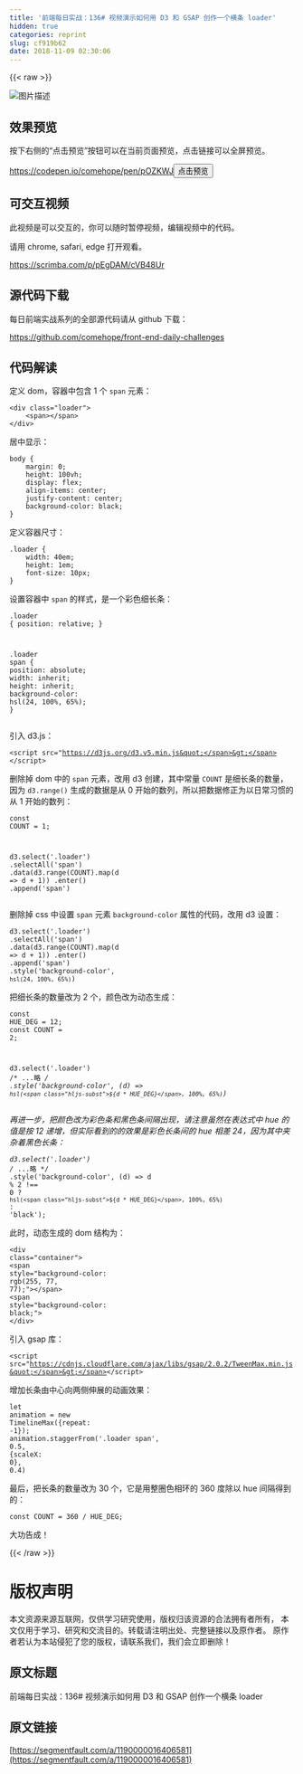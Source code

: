 ```yaml
---
title: '前端每日实战：136# 视频演示如何用 D3 和 GSAP 创作一个横条 loader'
hidden: true
categories: reprint
slug: cf919b62
date: 2018-11-09 02:30:06
---
```


{{< raw >}}
<p><span class="img-wrap"><img data-src="/img/bVbg0gq?w=400&amp;h=305" src="https://static.alili.tech/img/bVbg0gq?w=400&amp;h=305" alt="&#x56FE;&#x7247;&#x63CF;&#x8FF0;" title="&#x56FE;&#x7247;&#x63CF;&#x8FF0;" style="cursor:pointer;display:inline"></span></p><h2 id="articleHeader0">&#x6548;&#x679C;&#x9884;&#x89C8;</h2><p>&#x6309;&#x4E0B;&#x53F3;&#x4FA7;&#x7684;&#x201C;&#x70B9;&#x51FB;&#x9884;&#x89C8;&#x201D;&#x6309;&#x94AE;&#x53EF;&#x4EE5;&#x5728;&#x5F53;&#x524D;&#x9875;&#x9762;&#x9884;&#x89C8;&#xFF0C;&#x70B9;&#x51FB;&#x94FE;&#x63A5;&#x53EF;&#x4EE5;&#x5168;&#x5C4F;&#x9884;&#x89C8;&#x3002;</p><p><a href="https://codepen.io/comehope/pen/pOZKWJ" rel="nofollow noreferrer" target="_blank">https://codepen.io/comehope/pen/pOZKWJ</a><button class="btn btn-xs btn-default ml10 preview" data-url="comehope/pen/pOZKWJ" data-typeid="3">&#x70B9;&#x51FB;&#x9884;&#x89C8;</button></p><h2 id="articleHeader1">&#x53EF;&#x4EA4;&#x4E92;&#x89C6;&#x9891;</h2><p>&#x6B64;&#x89C6;&#x9891;&#x662F;&#x53EF;&#x4EE5;&#x4EA4;&#x4E92;&#x7684;&#xFF0C;&#x4F60;&#x53EF;&#x4EE5;&#x968F;&#x65F6;&#x6682;&#x505C;&#x89C6;&#x9891;&#xFF0C;&#x7F16;&#x8F91;&#x89C6;&#x9891;&#x4E2D;&#x7684;&#x4EE3;&#x7801;&#x3002;</p><p>&#x8BF7;&#x7528; chrome, safari, edge &#x6253;&#x5F00;&#x89C2;&#x770B;&#x3002;</p><p><a href="https://scrimba.com/p/pEgDAM/cVB48Ur" rel="nofollow noreferrer" target="_blank">https://scrimba.com/p/pEgDAM/cVB48Ur</a></p><h2 id="articleHeader2">&#x6E90;&#x4EE3;&#x7801;&#x4E0B;&#x8F7D;</h2><p>&#x6BCF;&#x65E5;&#x524D;&#x7AEF;&#x5B9E;&#x6218;&#x7CFB;&#x5217;&#x7684;&#x5168;&#x90E8;&#x6E90;&#x4EE3;&#x7801;&#x8BF7;&#x4ECE; github &#x4E0B;&#x8F7D;&#xFF1A;</p><p><a href="https://github.com/comehope/front-end-daily-challenges" rel="nofollow noreferrer" target="_blank">https://github.com/comehope/front-end-daily-challenges</a></p><h2 id="articleHeader3">&#x4EE3;&#x7801;&#x89E3;&#x8BFB;</h2><p>&#x5B9A;&#x4E49; dom&#xFF0C;&#x5BB9;&#x5668;&#x4E2D;&#x5305;&#x542B; 1 &#x4E2A; <code>span</code> &#x5143;&#x7D20;&#xFF1A;</p><div class="widget-codetool" style="display:none"><div class="widget-codetool--inner"><span class="selectCode code-tool" data-toggle="tooltip" data-placement="top" title="" data-original-title="&#x5168;&#x9009;"></span> <span type="button" class="copyCode code-tool" data-toggle="tooltip" data-placement="top" data-clipboard-text="&lt;div class=&quot;loader&quot;&gt;
    &lt;span&gt;&lt;/span&gt;
&lt;/div&gt;" title="" data-original-title="&#x590D;&#x5236;"></span> <span type="button" class="saveToNote code-tool" data-toggle="tooltip" data-placement="top" title="" data-original-title="&#x653E;&#x8FDB;&#x7B14;&#x8BB0;"></span></div></div><pre class="xml hljs"><code class="html"><span class="hljs-tag">&lt;<span class="hljs-name">div</span> <span class="hljs-attr">class</span>=<span class="hljs-string">&quot;loader&quot;</span>&gt;</span>
    <span class="hljs-tag">&lt;<span class="hljs-name">span</span>&gt;</span><span class="hljs-tag">&lt;/<span class="hljs-name">span</span>&gt;</span>
<span class="hljs-tag">&lt;/<span class="hljs-name">div</span>&gt;</span></code></pre><p>&#x5C45;&#x4E2D;&#x663E;&#x793A;&#xFF1A;</p><div class="widget-codetool" style="display:none"><div class="widget-codetool--inner"><span class="selectCode code-tool" data-toggle="tooltip" data-placement="top" title="" data-original-title="&#x5168;&#x9009;"></span> <span type="button" class="copyCode code-tool" data-toggle="tooltip" data-placement="top" data-clipboard-text="body {
    margin: 0;
    height: 100vh;
    display: flex;
    align-items: center;
    justify-content: center;
    background-color: black;
}" title="" data-original-title="&#x590D;&#x5236;"></span> <span type="button" class="saveToNote code-tool" data-toggle="tooltip" data-placement="top" title="" data-original-title="&#x653E;&#x8FDB;&#x7B14;&#x8BB0;"></span></div></div><pre class="css hljs"><code class="css"><span class="hljs-selector-tag">body</span> {
    <span class="hljs-attribute">margin</span>: <span class="hljs-number">0</span>;
    <span class="hljs-attribute">height</span>: <span class="hljs-number">100vh</span>;
    <span class="hljs-attribute">display</span>: flex;
    <span class="hljs-attribute">align-items</span>: center;
    <span class="hljs-attribute">justify-content</span>: center;
    <span class="hljs-attribute">background-color</span>: black;
}</code></pre><p>&#x5B9A;&#x4E49;&#x5BB9;&#x5668;&#x5C3A;&#x5BF8;&#xFF1A;</p><div class="widget-codetool" style="display:none"><div class="widget-codetool--inner"><span class="selectCode code-tool" data-toggle="tooltip" data-placement="top" title="" data-original-title="&#x5168;&#x9009;"></span> <span type="button" class="copyCode code-tool" data-toggle="tooltip" data-placement="top" data-clipboard-text=".loader {
    width: 40em;
    height: 1em;
    font-size: 10px;
}" title="" data-original-title="&#x590D;&#x5236;"></span> <span type="button" class="saveToNote code-tool" data-toggle="tooltip" data-placement="top" title="" data-original-title="&#x653E;&#x8FDB;&#x7B14;&#x8BB0;"></span></div></div><pre class="css hljs"><code class="css"><span class="hljs-selector-class">.loader</span> {
    <span class="hljs-attribute">width</span>: <span class="hljs-number">40em</span>;
    <span class="hljs-attribute">height</span>: <span class="hljs-number">1em</span>;
    <span class="hljs-attribute">font-size</span>: <span class="hljs-number">10px</span>;
}</code></pre><p>&#x8BBE;&#x7F6E;&#x5BB9;&#x5668;&#x4E2D; <code>span</code> &#x7684;&#x6837;&#x5F0F;&#xFF0C;&#x662F;&#x4E00;&#x4E2A;&#x5F69;&#x8272;&#x7EC6;&#x957F;&#x6761;&#xFF1A;</p><div class="widget-codetool" style="display:none"><div class="widget-codetool--inner"><span class="selectCode code-tool" data-toggle="tooltip" data-placement="top" title="" data-original-title="&#x5168;&#x9009;"></span> <span type="button" class="copyCode code-tool" data-toggle="tooltip" data-placement="top" data-clipboard-text=".loader {
    position: relative;
}

.loader span {
    position: absolute;
    width: inherit;
    height: inherit;
    background-color: hsl(24, 100%, 65%);
}" title="" data-original-title="&#x590D;&#x5236;"></span> <span type="button" class="saveToNote code-tool" data-toggle="tooltip" data-placement="top" title="" data-original-title="&#x653E;&#x8FDB;&#x7B14;&#x8BB0;"></span></div></div><pre class="css hljs"><code class="css"><span class="hljs-selector-class">.loader</span> {
    <span class="hljs-attribute">position</span>: relative;
}

<span class="hljs-selector-class">.loader</span> <span class="hljs-selector-tag">span</span> {
    <span class="hljs-attribute">position</span>: absolute;
    <span class="hljs-attribute">width</span>: inherit;
    <span class="hljs-attribute">height</span>: inherit;
    <span class="hljs-attribute">background-color</span>: <span class="hljs-built_in">hsl</span>(24, 100%, 65%);
}</code></pre><p>&#x5F15;&#x5165; d3.js&#xFF1A;</p><div class="widget-codetool" style="display:none"><div class="widget-codetool--inner"><span class="selectCode code-tool" data-toggle="tooltip" data-placement="top" title="" data-original-title="&#x5168;&#x9009;"></span> <span type="button" class="copyCode code-tool" data-toggle="tooltip" data-placement="top" data-clipboard-text="&lt;script src=&quot;https://d3js.org/d3.v5.min.js&quot;&gt;&lt;/script&gt;" title="" data-original-title="&#x590D;&#x5236;"></span> <span type="button" class="saveToNote code-tool" data-toggle="tooltip" data-placement="top" title="" data-original-title="&#x653E;&#x8FDB;&#x7B14;&#x8BB0;"></span></div></div><pre class="xml hljs"><code class="html" style="word-break:break-word;white-space:initial"><span class="hljs-tag">&lt;<span class="hljs-name">script</span> <span class="hljs-attr">src</span>=<span class="hljs-string">&quot;https://d3js.org/d3.v5.min.js&quot;</span>&gt;</span><span class="undefined"></span><span class="hljs-tag">&lt;/<span class="hljs-name">script</span>&gt;</span></code></pre><p>&#x5220;&#x9664;&#x6389; dom &#x4E2D;&#x7684; <code>span</code> &#x5143;&#x7D20;&#xFF0C;&#x6539;&#x7528; d3 &#x521B;&#x5EFA;&#xFF0C;&#x5176;&#x4E2D;&#x5E38;&#x91CF; <code>COUNT</code> &#x662F;&#x7EC6;&#x957F;&#x6761;&#x7684;&#x6570;&#x91CF;&#xFF0C;&#x56E0;&#x4E3A; <code>d3.range()</code> &#x751F;&#x6210;&#x7684;&#x6570;&#x636E;&#x662F;&#x4ECE; 0 &#x5F00;&#x59CB;&#x7684;&#x6570;&#x5217;&#xFF0C;&#x6240;&#x4EE5;&#x628A;&#x6570;&#x636E;&#x4FEE;&#x6B63;&#x4E3A;&#x4EE5;&#x65E5;&#x5E38;&#x4E60;&#x60EF;&#x7684;&#x4ECE; 1 &#x5F00;&#x59CB;&#x7684;&#x6570;&#x5217;&#xFF1A;</p><div class="widget-codetool" style="display:none"><div class="widget-codetool--inner"><span class="selectCode code-tool" data-toggle="tooltip" data-placement="top" title="" data-original-title="&#x5168;&#x9009;"></span> <span type="button" class="copyCode code-tool" data-toggle="tooltip" data-placement="top" data-clipboard-text="const COUNT = 1;

d3.select(&apos;.loader&apos;)
    .selectAll(&apos;span&apos;)
    .data(d3.range(COUNT).map(d =&gt; d + 1))
    .enter()
    .append(&apos;span&apos;)" title="" data-original-title="&#x590D;&#x5236;"></span> <span type="button" class="saveToNote code-tool" data-toggle="tooltip" data-placement="top" title="" data-original-title="&#x653E;&#x8FDB;&#x7B14;&#x8BB0;"></span></div></div><pre class="javascript hljs"><code class="javascript"><span class="hljs-keyword">const</span> COUNT = <span class="hljs-number">1</span>;

d3.select(<span class="hljs-string">&apos;.loader&apos;</span>)
    .selectAll(<span class="hljs-string">&apos;span&apos;</span>)
    .data(d3.range(COUNT).map(<span class="hljs-function"><span class="hljs-params">d</span> =&gt;</span> d + <span class="hljs-number">1</span>))
    .enter()
    .append(<span class="hljs-string">&apos;span&apos;</span>)</code></pre><p>&#x5220;&#x9664;&#x6389; css &#x4E2D;&#x8BBE;&#x7F6E; <code>span</code> &#x5143;&#x7D20; <code>background-color</code> &#x5C5E;&#x6027;&#x7684;&#x4EE3;&#x7801;&#xFF0C;&#x6539;&#x7528; d3 &#x8BBE;&#x7F6E;&#xFF1A;</p><div class="widget-codetool" style="display:none"><div class="widget-codetool--inner"><span class="selectCode code-tool" data-toggle="tooltip" data-placement="top" title="" data-original-title="&#x5168;&#x9009;"></span> <span type="button" class="copyCode code-tool" data-toggle="tooltip" data-placement="top" data-clipboard-text="d3.select(&apos;.loader&apos;)
    .selectAll(&apos;span&apos;)
    .data(d3.range(COUNT).map(d =&gt; d + 1))
    .enter()
    .append(&apos;span&apos;)
    .style(&apos;background-color&apos;, `hsl(24, 100%, 65%)`)" title="" data-original-title="&#x590D;&#x5236;"></span> <span type="button" class="saveToNote code-tool" data-toggle="tooltip" data-placement="top" title="" data-original-title="&#x653E;&#x8FDB;&#x7B14;&#x8BB0;"></span></div></div><pre class="javascript hljs"><code class="javascript">d3.select(<span class="hljs-string">&apos;.loader&apos;</span>)
    .selectAll(<span class="hljs-string">&apos;span&apos;</span>)
    .data(d3.range(COUNT).map(<span class="hljs-function"><span class="hljs-params">d</span> =&gt;</span> d + <span class="hljs-number">1</span>))
    .enter()
    .append(<span class="hljs-string">&apos;span&apos;</span>)
    .style(<span class="hljs-string">&apos;background-color&apos;</span>, <span class="hljs-string">`hsl(24, 100%, 65%)`</span>)</code></pre><p>&#x628A;&#x7EC6;&#x957F;&#x6761;&#x7684;&#x6570;&#x91CF;&#x6539;&#x4E3A; 2 &#x4E2A;&#xFF0C;&#x989C;&#x8272;&#x6539;&#x4E3A;&#x52A8;&#x6001;&#x751F;&#x6210;&#xFF1A;</p><div class="widget-codetool" style="display:none"><div class="widget-codetool--inner"><span class="selectCode code-tool" data-toggle="tooltip" data-placement="top" title="" data-original-title="&#x5168;&#x9009;"></span> <span type="button" class="copyCode code-tool" data-toggle="tooltip" data-placement="top" data-clipboard-text="const HUE_DEG = 12;
const COUNT = 2;

d3.select(&apos;.loader&apos;)
    /* ...&#x7565; */
    .style(&apos;background-color&apos;, (d) =&gt; `hsl(${d * HUE_DEG}, 100%, 65%)`)" title="" data-original-title="&#x590D;&#x5236;"></span> <span type="button" class="saveToNote code-tool" data-toggle="tooltip" data-placement="top" title="" data-original-title="&#x653E;&#x8FDB;&#x7B14;&#x8BB0;"></span></div></div><pre class="javascript hljs"><code class="javascript"><span class="hljs-keyword">const</span> HUE_DEG = <span class="hljs-number">12</span>;
<span class="hljs-keyword">const</span> COUNT = <span class="hljs-number">2</span>;

d3.select(<span class="hljs-string">&apos;.loader&apos;</span>)
    <span class="hljs-comment">/* ...&#x7565; */</span>
    .style(<span class="hljs-string">&apos;background-color&apos;</span>, (d) =&gt; <span class="hljs-string">`hsl(<span class="hljs-subst">${d * HUE_DEG}</span>, 100%, 65%)`</span>)</code></pre><p>&#x518D;&#x8FDB;&#x4E00;&#x6B65;&#xFF0C;&#x628A;&#x989C;&#x8272;&#x6539;&#x4E3A;&#x5F69;&#x8272;&#x6761;&#x548C;&#x9ED1;&#x8272;&#x6761;&#x95F4;&#x9694;&#x51FA;&#x73B0;&#xFF0C;&#x8BF7;&#x6CE8;&#x610F;&#x867D;&#x7136;&#x5728;&#x8868;&#x8FBE;&#x5F0F;&#x4E2D; hue &#x7684;&#x503C;&#x662F;&#x6309; 12 &#x9012;&#x589E;&#xFF0C;&#x4F46;&#x5B9E;&#x9645;&#x770B;&#x5230;&#x7684;&#x7684;&#x6548;&#x679C;&#x662F;&#x5F69;&#x8272;&#x957F;&#x6761;&#x95F4;&#x7684; hue &#x76F8;&#x5DEE; 24&#xFF0C;&#x56E0;&#x4E3A;&#x5176;&#x4E2D;&#x5939;&#x6742;&#x7740;&#x9ED1;&#x8272;&#x957F;&#x6761;&#xFF1A;</p><div class="widget-codetool" style="display:none"><div class="widget-codetool--inner"><span class="selectCode code-tool" data-toggle="tooltip" data-placement="top" title="" data-original-title="&#x5168;&#x9009;"></span> <span type="button" class="copyCode code-tool" data-toggle="tooltip" data-placement="top" data-clipboard-text="d3.select(&apos;.loader&apos;)
    /* ...&#x7565; */
    .style(&apos;background-color&apos;, (d) =&gt; d % 2 !== 0
        ? `hsl(${d * HUE_DEG}, 100%, 65%)`
        : &apos;black&apos;);" title="" data-original-title="&#x590D;&#x5236;"></span> <span type="button" class="saveToNote code-tool" data-toggle="tooltip" data-placement="top" title="" data-original-title="&#x653E;&#x8FDB;&#x7B14;&#x8BB0;"></span></div></div><pre class="javascript hljs"><code class="javascript">d3.select(<span class="hljs-string">&apos;.loader&apos;</span>)
    <span class="hljs-comment">/* ...&#x7565; */</span>
    .style(<span class="hljs-string">&apos;background-color&apos;</span>, (d) =&gt; d % <span class="hljs-number">2</span> !== <span class="hljs-number">0</span>
        ? <span class="hljs-string">`hsl(<span class="hljs-subst">${d * HUE_DEG}</span>, 100%, 65%)`</span>
        : <span class="hljs-string">&apos;black&apos;</span>);</code></pre><p>&#x6B64;&#x65F6;&#xFF0C;&#x52A8;&#x6001;&#x751F;&#x6210;&#x7684; dom &#x7ED3;&#x6784;&#x4E3A;&#xFF1A;</p><div class="widget-codetool" style="display:none"><div class="widget-codetool--inner"><span class="selectCode code-tool" data-toggle="tooltip" data-placement="top" title="" data-original-title="&#x5168;&#x9009;"></span> <span type="button" class="copyCode code-tool" data-toggle="tooltip" data-placement="top" data-clipboard-text="&lt;div class=&quot;container&quot;&gt;
    &lt;span style=&quot;background-color: rgb(255, 77, 77);&quot;&gt;&lt;/span&gt;
    &lt;span style=&quot;background-color: black;&quot;&gt;
&lt;/div&gt;" title="" data-original-title="&#x590D;&#x5236;"></span> <span type="button" class="saveToNote code-tool" data-toggle="tooltip" data-placement="top" title="" data-original-title="&#x653E;&#x8FDB;&#x7B14;&#x8BB0;"></span></div></div><pre class="xml hljs"><code class="html"><span class="hljs-tag">&lt;<span class="hljs-name">div</span> <span class="hljs-attr">class</span>=<span class="hljs-string">&quot;container&quot;</span>&gt;</span>
    <span class="hljs-tag">&lt;<span class="hljs-name">span</span> <span class="hljs-attr">style</span>=<span class="hljs-string">&quot;background-color: rgb(255, 77, 77);&quot;</span>&gt;</span><span class="hljs-tag">&lt;/<span class="hljs-name">span</span>&gt;</span>
    <span class="hljs-tag">&lt;<span class="hljs-name">span</span> <span class="hljs-attr">style</span>=<span class="hljs-string">&quot;background-color: black;&quot;</span>&gt;</span>
<span class="hljs-tag">&lt;/<span class="hljs-name">div</span>&gt;</span></code></pre><p>&#x5F15;&#x5165; gsap &#x5E93;&#xFF1A;</p><div class="widget-codetool" style="display:none"><div class="widget-codetool--inner"><span class="selectCode code-tool" data-toggle="tooltip" data-placement="top" title="" data-original-title="&#x5168;&#x9009;"></span> <span type="button" class="copyCode code-tool" data-toggle="tooltip" data-placement="top" data-clipboard-text="&lt;script src=&quot;https://cdnjs.cloudflare.com/ajax/libs/gsap/2.0.2/TweenMax.min.js&quot;&gt;&lt;/script&gt;" title="" data-original-title="&#x590D;&#x5236;"></span> <span type="button" class="saveToNote code-tool" data-toggle="tooltip" data-placement="top" title="" data-original-title="&#x653E;&#x8FDB;&#x7B14;&#x8BB0;"></span></div></div><pre class="xml hljs"><code class="html" style="word-break:break-word;white-space:initial"><span class="hljs-tag">&lt;<span class="hljs-name">script</span> <span class="hljs-attr">src</span>=<span class="hljs-string">&quot;https://cdnjs.cloudflare.com/ajax/libs/gsap/2.0.2/TweenMax.min.js&quot;</span>&gt;</span><span class="undefined"></span><span class="hljs-tag">&lt;/<span class="hljs-name">script</span>&gt;</span></code></pre><p>&#x589E;&#x52A0;&#x957F;&#x6761;&#x7531;&#x4E2D;&#x5FC3;&#x5411;&#x4E24;&#x4FA7;&#x4F38;&#x5C55;&#x7684;&#x52A8;&#x753B;&#x6548;&#x679C;&#xFF1A;</p><div class="widget-codetool" style="display:none"><div class="widget-codetool--inner"><span class="selectCode code-tool" data-toggle="tooltip" data-placement="top" title="" data-original-title="&#x5168;&#x9009;"></span> <span type="button" class="copyCode code-tool" data-toggle="tooltip" data-placement="top" data-clipboard-text="let animation = new TimelineMax({repeat: -1});
animation.staggerFrom(&apos;.loader span&apos;, 0.5, {scaleX: 0}, 0.4)" title="" data-original-title="&#x590D;&#x5236;"></span> <span type="button" class="saveToNote code-tool" data-toggle="tooltip" data-placement="top" title="" data-original-title="&#x653E;&#x8FDB;&#x7B14;&#x8BB0;"></span></div></div><pre class="javascript hljs"><code class="javascript"><span class="hljs-keyword">let</span> animation = <span class="hljs-keyword">new</span> TimelineMax({<span class="hljs-attr">repeat</span>: <span class="hljs-number">-1</span>});
animation.staggerFrom(<span class="hljs-string">&apos;.loader span&apos;</span>, <span class="hljs-number">0.5</span>, {<span class="hljs-attr">scaleX</span>: <span class="hljs-number">0</span>}, <span class="hljs-number">0.4</span>)</code></pre><p>&#x6700;&#x540E;&#xFF0C;&#x628A;&#x957F;&#x6761;&#x7684;&#x6570;&#x91CF;&#x6539;&#x4E3A; 30 &#x4E2A;&#xFF0C;&#x5B83;&#x662F;&#x7528;&#x6574;&#x5708;&#x8272;&#x76F8;&#x73AF;&#x7684; 360 &#x5EA6;&#x9664;&#x4EE5; hue &#x95F4;&#x9694;&#x5F97;&#x5230;&#x7684;&#xFF1A;</p><div class="widget-codetool" style="display:none"><div class="widget-codetool--inner"><span class="selectCode code-tool" data-toggle="tooltip" data-placement="top" title="" data-original-title="&#x5168;&#x9009;"></span> <span type="button" class="copyCode code-tool" data-toggle="tooltip" data-placement="top" data-clipboard-text="const COUNT = 360 / HUE_DEG;" title="" data-original-title="&#x590D;&#x5236;"></span> <span type="button" class="saveToNote code-tool" data-toggle="tooltip" data-placement="top" title="" data-original-title="&#x653E;&#x8FDB;&#x7B14;&#x8BB0;"></span></div></div><pre class="javascript hljs"><code class="javascript" style="word-break:break-word;white-space:initial"><span class="hljs-keyword">const</span> COUNT = <span class="hljs-number">360</span> / HUE_DEG;</code></pre><p>&#x5927;&#x529F;&#x544A;&#x6210;&#xFF01;</p>
{{< /raw >}}

# 版权声明
本文资源来源互联网，仅供学习研究使用，版权归该资源的合法拥有者所有，
本文仅用于学习、研究和交流目的。转载请注明出处、完整链接以及原作者。
原作者若认为本站侵犯了您的版权，请联系我们，我们会立即删除！

## 原文标题
前端每日实战：136# 视频演示如何用 D3 和 GSAP 创作一个横条 loader

## 原文链接
[https://segmentfault.com/a/1190000016406581](https://segmentfault.com/a/1190000016406581)

